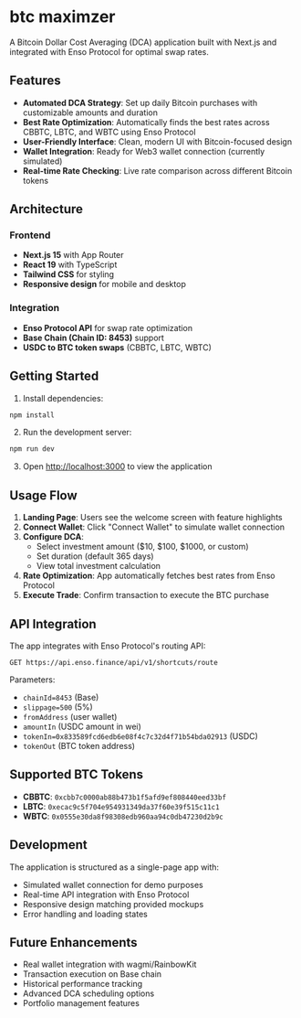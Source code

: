 # btc maximzer

A Bitcoin Dollar Cost Averaging (DCA) application built with Next.js and integrated with Enso Protocol for optimal swap rates.

## Features

- **Automated DCA Strategy**: Set up daily Bitcoin purchases with customizable amounts and duration
- **Best Rate Optimization**: Automatically finds the best rates across CBBTC, LBTC, and WBTC using Enso Protocol
- **User-Friendly Interface**: Clean, modern UI with Bitcoin-focused design
- **Wallet Integration**: Ready for Web3 wallet connection (currently simulated)
- **Real-time Rate Checking**: Live rate comparison across different Bitcoin tokens

## Architecture

### Frontend

- **Next.js 15** with App Router
- **React 19** with TypeScript
- **Tailwind CSS** for styling
- **Responsive design** for mobile and desktop

### Integration

- **Enso Protocol API** for swap rate optimization
- **Base Chain (Chain ID: 8453)** support
- **USDC to BTC token swaps** (CBBTC, LBTC, WBTC)

## Getting Started

1. Install dependencies:

```bash
npm install
```

2. Run the development server:

```bash
npm run dev
```

3. Open [http://localhost:3000](http://localhost:3000) to view the application

## Usage Flow

1. **Landing Page**: Users see the welcome screen with feature highlights
2. **Connect Wallet**: Click "Connect Wallet" to simulate wallet connection
3. **Configure DCA**:
   - Select investment amount ($10, $100, $1000, or custom)
   - Set duration (default 365 days)
   - View total investment calculation
4. **Rate Optimization**: App automatically fetches best rates from Enso Protocol
5. **Execute Trade**: Confirm transaction to execute the BTC purchase

## API Integration

The app integrates with Enso Protocol's routing API:

```
GET https://api.enso.finance/api/v1/shortcuts/route
```

Parameters:

- `chainId=8453` (Base)
- `slippage=500` (5%)
- `fromAddress` (user wallet)
- `amountIn` (USDC amount in wei)
- `tokenIn=0x833589fcd6edb6e08f4c7c32d4f71b54bda02913` (USDC)
- `tokenOut` (BTC token address)

## Supported BTC Tokens

- **CBBTC**: `0xcbb7c0000ab88b473b1f5afd9ef808440eed33bf`
- **LBTC**: `0xecac9c5f704e954931349da37f60e39f515c11c1`
- **WBTC**: `0x0555e30da8f98308edb960aa94c0db47230d2b9c`

## Development

The application is structured as a single-page app with:

- Simulated wallet connection for demo purposes
- Real-time API integration with Enso Protocol
- Responsive design matching provided mockups
- Error handling and loading states

## Future Enhancements

- Real wallet integration with wagmi/RainbowKit
- Transaction execution on Base chain
- Historical performance tracking
- Advanced DCA scheduling options
- Portfolio management features
